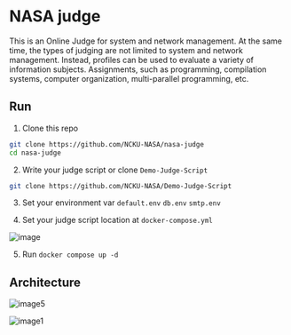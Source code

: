 # NASA judge

This is an Online Judge for system and network management. At the same time, the types of judging are not limited to system and network management. Instead, profiles can be used to evaluate a variety of information subjects. Assignments, such as programming, compilation systems, computer organization, multi-parallel programming, etc.

## Run

1. Clone this repo

```bash
git clone https://github.com/NCKU-NASA/nasa-judge
cd nasa-judge
```

2. Write your judge script or clone `Demo-Judge-Script`

```bash
git clone https://github.com/NCKU-NASA/Demo-Judge-Script
```

3. Set your environment var `default.env` `db.env` `smtp.env`

4. Set your judge script location at `docker-compose.yml`

![image](https://github.com/user-attachments/assets/380f35ba-ad1d-4fbd-bd99-bfa3349f4985)

5. Run `docker compose up -d`

## Architecture

![image5](https://github.com/user-attachments/assets/972550f7-1052-4099-8469-521b4417d250)

![image1](https://github.com/user-attachments/assets/1e1317ae-06ab-4b83-933c-c33a71f7d4ab)
